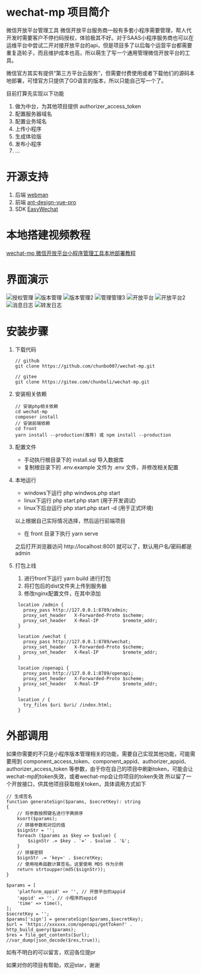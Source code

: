 # wechat-mp 项目简介
微信开放平台管理工具
微信开放平台服务商一般有多套小程序需要管理，帮人代开发时需要客户不停扫码授权，体验极其不好。对于SAAS小程序服务商也可以在运维平台中尝试二开对接开放平台的api，但是项目多了以后每个运营平台都需要重复造轮子，而且维护成本也高，所以萌生了写一个通用管理微信开放平台的工具。

微信官方其实有提供“第三方平台云服务”，但需要付费使用或者下载他们的源码本地部署，可惜官方只提供了GO语言的版本，所以只能自己写一个了。

目前打算先实现以下功能

1. 做为中台，为其他项目提供 authorizer_access_token
2. 配置服务器域名
3. 配置业务域名
4. 上传小程序
5. 生成体验版
6. 发布小程序
7. ...

# 开源支持
1. 后端 [webman](https://www.workerman.net/doc/webman)
2. 前端 [ant-design-vue-pro](https://pro.antdv.com/docs/getting-started)
3. SDK [EasyWechat](https://easywechat.com)


# 本地搭建视频教程
[wechat-mp 微信开放平台小程序管理工具本地部署教程](https://www.bilibili.com/video/BV1M7421f7Ff)

# 界面演示
![授权管理](https://github.com/chunbo007/wechat-mp/assets/16535982/14700ac3-fea0-475e-a1e6-f3a6ebbec556)
![版本管理](https://github.com/chunbo007/wechat-mp/assets/16535982/2dbe277d-77ab-4295-9755-9b39dcf3a9ca)
![版本管理2](https://github.com/chunbo007/wechat-mp/assets/16535982/92cb9fc4-ace3-4fb8-93e3-f9a039b04e9e)
![管理管理3](https://github.com/chunbo007/wechat-mp/assets/16535982/37abf340-e1c7-4538-895a-fe9ac767a14e)
![开放平台](https://github.com/chunbo007/wechat-mp/assets/16535982/5a3ef41d-5257-4051-a450-2f67907d1fe5)
![开放平台2](https://github.com/chunbo007/wechat-mp/assets/16535982/9d195873-62a2-4483-ae27-9fdb9b2166e0)
![消息日志](https://github.com/chunbo007/wechat-mp/assets/16535982/7fa50073-c979-43c5-aaeb-30386f1ab1b6)
![转发日志](https://github.com/chunbo007/wechat-mp/assets/16535982/9614e728-5a9e-4438-83d8-f736c2fbd17c)



# 安装步骤

1. 下载代码
    ```
    // github
    git clone https://github.com/chunbo007/wechat-mp.git
    
    // gitee
    git clone https://gitee.com/chunboli/wechat-mp.git
    ```
2. 安装相关依赖
    ```
    // 安装php相关依赖
    cd wechat-mp
    composer install
    // 安装前端依赖
    cd front
    yarn install --production(推荐) 或 npm install --production
    ```
3. 配置文件
   + 手动执行根目录下的 install.sql 导入数据库
   + 复制根目录下的 .env.example 文件为 .env 文件，并修改相关配置
4. 本地运行
   + windows下运行 php windwos.php start
   + linux下运行 php start.php start (用于开发调试)
   + linux下后台运行 php start.php start -d (用于正式环境)

   以上根据自己实际情况选择，然后运行前端项目
   + 在 front 目录下执行 yarn serve

   之后打开浏览器访问 http://localhost:8001 就可以了，默认用户名/密码都是 admin

5. 打包上线
   1. 进行front下运行 yarn build 进行打包
   2. 将打包后的dist文件夹上传到服务器
   3. 修改nginx配置文件，在其中添加
   ```
    location /admin {
      proxy_pass http://127.0.0.1:8789/admin;
      proxy_set_header   X-Forwarded-Proto $scheme;
      proxy_set_header   X-Real-IP         $remote_addr;
    }
    
    location /wechat {
      proxy_pass http://127.0.0.1:8789/wechat;
      proxy_set_header   X-Forwarded-Proto $scheme;
      proxy_set_header   X-Real-IP         $remote_addr;
    }

    location /openapi {
      proxy_pass http://127.0.0.1:8789/openapi;
      proxy_set_header   X-Forwarded-Proto $scheme;
      proxy_set_header   X-Real-IP         $remote_addr;
    }
    
    location / {
      try_files $uri $uri/ /index.html;
    }
   ```

# 外部调用

如果你需要的不只是小程序版本管理相关的功能，需要自己实现其他功能，可能需要用到
component_access_token、component_appid、authorizer_appid、authorizer_access_token
等参数，由于你在自己的项目中刷新token，可能会让wechat-mp的token失效，或者wechat-mp会让你项目的token失效
所以留了一个开放接口，供其他项目获取相关token，具体调用方式如下

```
// 生成签名
function generateSign($params, $secretKey): string
{
    // 将参数按照键名进行字典排序
    ksort($params);
    // 拼接参数和对应的值
    $signStr = '';
    foreach ($params as $key => $value) {
        $signStr .= $key . '=' . $value . '&';
    }
    // 拼接密钥
    $signStr .= 'key=' . $secretKey;
    // 使用哈希函数计算签名，这里使用 MD5 作为示例
    return strtoupper(md5($signStr));
}

$params = [
    'platform_appid' => '', // 开放平台的appid
    'appid' => '', // 小程序的appid
    'time' => time(),
];
$secretKey = '';
$params['sign'] = generateSign($params,$secretKey);
$url = 'https://xxxxxx.com/openapi/getToken?' . http_build_query($params);
$res = file_get_contents($url);
//var_dump(json_decode($res,true));
```

如有不明白的可以留言，欢迎各位提pr

如果对你的项目有帮助，欢迎star，谢谢

